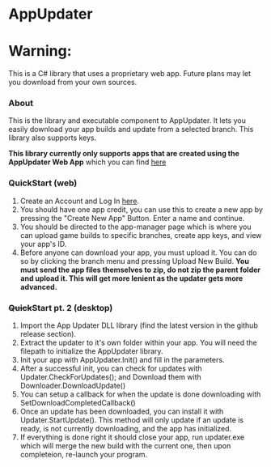 # AppUpdater

# Warning:
This is a C# library that uses a proprietary web app. Future plans may let you download from your own sources.

### About
This is the library and executable component to AppUpdater. It lets you easily download your app builds and update from a selected branch. This library also supports keys.

**This library currently only supports apps that are created using the AppUpdater Web App** which you can find [here](https://nfreelove-appupdater.web.app/)

### QuickStart (web)
1. Create an Account and Log In [here](https://nfreelove-appupdater.web.app/).
2. You should have one app credit, you can use this to create a new app by pressing the "Create New App" Button. Enter a name and continue.
3. You should be directed to the app-manager page which is where you can upload game builds to specific branches, create app keys, and view your app's ID.
4. Before anyone can download your app, you must upload it. You can do so by clicking the branch menu and pressing Upload New Build.
**You must send the app files themselves to zip, do not zip the parent folder and upload it. This will get more lenient as the updater gets more advanced.** 

### ~~Quick~~Start pt. 2 (desktop)
1. Import the App Updater DLL library (find the latest version in the github release section).
2. Extract the updater to it's own folder within your app. You will need the filepath to initialize the AppUpdater library.
3. Init your app with AppUpdater.Init() and fill in the parameters.
4. After a successful init, you can check for updates with Updater.CheckForUpdates(); and Download them with Downloader.DownloadUpdate()
5. You can setup a callback for when the update is done downloading with SetDownloadCompletedCallback()
6. Once an update has been downloaded, you can install it with Updater.StartUpdate(). This method will only update if an update is ready, is not currently downloading, and the app has initialized.
7. If everything is done right it should close your app, run updater.exe which will merge the new build with the current one, then upon completeion, re-launch your program.

